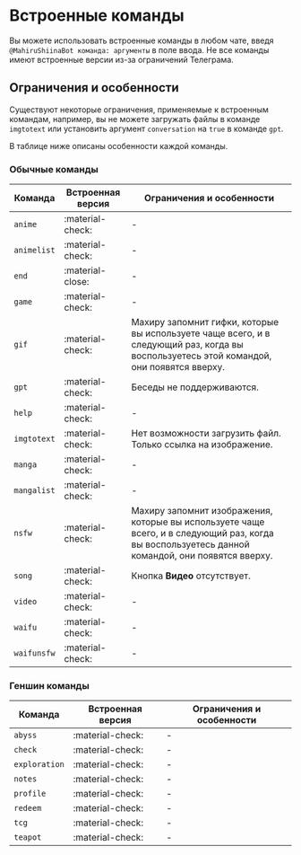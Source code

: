 # Встроенные команды

Вы можете использовать встроенные команды в любом чате, введя `@MahiruShiinaBot команда: аргументы` в поле ввода. Не все команды имеют встроенные версии из-за ограничений Телеграма.

## Ограничения и особенности

Существуют некоторые ограничения, применяемые к встроенным командам, например, вы не можете загружать файлы в команде `imgtotext` или установить аргумент `conversation` на `true` в команде `gpt`.

В таблице ниже описаны особенности каждой команды.

### Обычные команды

| Команда     | Встроенная версия | Ограничения и особенности                                                                                    |
| ----------- | ----------------- | ------------------------------------------------------------------------------------------------------------ |
| `anime`     | :material-check:  | -                                                                                                            |
| `animelist` | :material-check:  | -                                                                                                            |
| `end`       | :material-close:  | -                                                                                                            |
| `game`      | :material-check:  | -                                                                                                            |
| `gif`       | :material-check:  | Махиру запомнит гифки, которые вы используете чаще всего, и в следующий раз, когда вы воспользуетесь этой командой, они появятся вверху.   |
| `gpt`       | :material-check:  | Беседы не поддерживаются.                                                                                    |
| `help`      | :material-check:  | -                                                                                                            |
| `imgtotext` | :material-check:  | Нет возможности загрузить файл. Только ссылка на изображение.                                                |
| `manga`     | :material-check:  | -                                                                                                            |
| `mangalist` | :material-check:  | -                                                                                                            |
| `nsfw`      | :material-check:  | Махиру запомнит изображения, которые вы используете чаще всего, и в следующий раз, когда вы воспользуетесь данной командой, они появятся вверху. |
| `song`      | :material-check:  | Кнопка **Видео** отсутствует.                                                                                |
| `video`     | :material-check:  | -                                                                                                            |
| `waifu`     | :material-check:  | -                                                                                                            |
| `waifunsfw` | :material-check:  | -                                                                                                            |

### Геншин команды

| Команда       | Встроенная версия | Ограничения и особенности                               |
| ------------- | ----------------- | ------------------------------------------------------- |
| `abyss`       | :material-check:  | -                                                       |
| `check`       | :material-check:  | -                                                       |
| `exploration` | :material-check:  | -                                                       |
| `notes`       | :material-check:  | -                                                       |
| `profile`     | :material-check:  | -                                                       |
| `redeem`      | :material-check:  | -                                                       |
| `tcg`         | :material-check:  | -                                                       |
| `teapot`      | :material-check:  | -                                                       |
